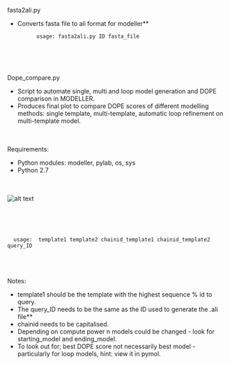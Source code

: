 
fasta2ali.py

- Converts fasta file to ali format for modeller**

            usage: fasta2ali.py ID fasta_file
                     
            
            
            
<br /> <br /> <br /> 

Dope_compare.py 

- Script to automate single, multi and loop model generation and DOPE comparison in MODELLER.
- Produces final plot to compare DOPE scores of different modelling methods: single template, multi-template, automatic loop refinement on multi-template model.
<br /> <br /> <br /> 

Requirements:
- Python modules: modeller, pylab, os, sys 
- Python 2.7
<br /> <br /> <br /> 

![alt text](https://github.com/camilla-eldridge/Modeller-scripts/blob/master/DOPE_compare/dope_example.png)



<br /> <br /> <br /> 

      usage:  template1 template2 chainid_template1 chainid_template2 query_ID

<br /> <br /> <br /> 
Notes:
- template1 should be the template with the highest sequence % id to query.
- The query_ID needs to be the same as the ID used to generate the .ali file**
- chainid needs to be capitalised. 
- Depending on compute power n models could be changed - look for starting_model and ending_model. 
- To look out for; best DOPE score not necessarily best model - particularly for loop models, hint: view it in pymol.
